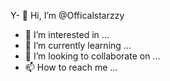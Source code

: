 Y- 👋 Hi, I’m @Officalstarzzy
- 👀 I’m interested in ...
- 🌱 I’m currently learning ...
- 💞️ I’m looking to collaborate on ...
- 📫 How to reach me ...

<!---
Officalstarzzy/Officalstarzzy is a ✨ WhatsApp me for more 08067356773
--->
